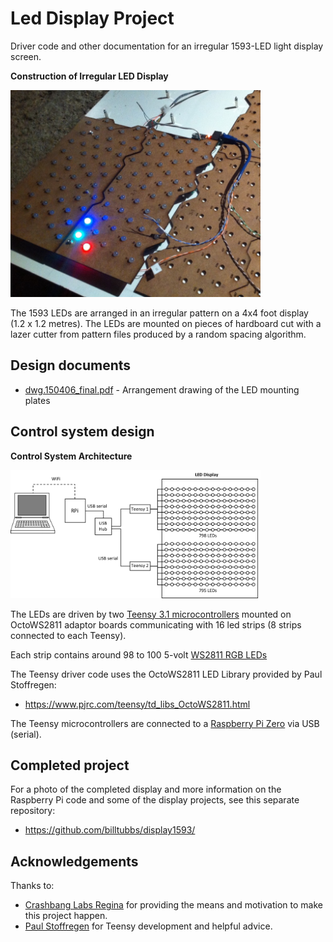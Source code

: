 # Led Display Project

Driver code and other documentation for an irregular 1593-LED light display screen.

**Construction of Irregular LED Display**

<IMG SRC="images/160505photo_ledproject03_cropped.jpg" WIDTH=400>

The 1593 LEDs are arranged in an irregular pattern on a 4x4 foot display (1.2 x 1.2 metres).  The LEDs are mounted on pieces of hardboard cut with a lazer cutter from pattern files produced by a random spacing algorithm.

## Design documents
* [dwg.150406_final.pdf](https://github.com/billtubbs/led-display-project/blob/master/dwg.150406_final.pdf) - Arrangement drawing of the LED mounting plates


## Control system design

**Control System Architecture**

<IMG SRC="images/LED-display-architecture-diagram.png" WIDTH=400>

The LEDs are driven by two [Teensy 3.1 microcontrollers](https://www.pjrc.com/teensy/teensy31.html) mounted on OctoWS2811 adaptor boards communicating with 16 led strips (8 strips connected to each Teensy).

Each strip contains around 98 to 100 5-volt [WS2811 RGB LEDs](https://www.aliexpress.com/item/DC5V-WS2811-pixel-node-50node-a-string-non-waterproof-SIZE-13mm-13mm/1624010105.html) 

The Teensy driver code uses the OctoWS2811 LED Library provided by Paul Stoffregen:
* https://www.pjrc.com/teensy/td_libs_OctoWS2811.html

The Teensy microcontrollers are connected to a [Raspberry Pi Zero](https://www.raspberrypi.org/products/raspberry-pi-zero/) via USB (serial).

## Completed project

For a photo of the completed display and more information on the Raspberry Pi code and some of the display projects, see this separate repository:
* https://github.com/billtubbs/display1593/


## Acknowledgements

Thanks to:
* [Crashbang Labs Regina](https://crashbanglabs.net) for providing the means and motivation to make this project happen.
* [Paul Stoffregen](https://github.com/PaulStoffregen) for Teensy development and helpful advice.


